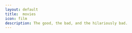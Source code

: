 ```yaml
---
layout: default
title:  movies
icon: film
description: The good, the bad, and the hilariously bad.
---
```


